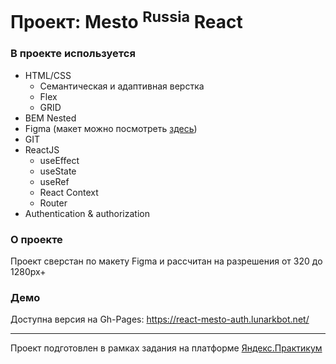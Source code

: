 # Проект: Mesto <sup>Russia</sup> React

### В проекте используется

* HTML/CSS
    * Семантическая и адаптивная верстка
    * Flex
    * GRID
* BEM Nested
* Figma (макет можно посмотреть [здесь](https://www.figma.com/proto/8ByakbGg1J9k2NAfcvAJfh/JavaScript.-Sprint-12-(Copy)))
* GIT
* ReactJS
    * useEffect
    * useState
    * useRef
    * React Context
    * Router
* Authentication & authorization

### О проекте

Проект сверстан по макету Figma и рассчитан на разрешения от 320 до 1280px+

### Демо

Доступна версия на Gh-Pages: https://react-mesto-auth.lunarkbot.net/

---

Проект подготовлен в рамках задания на платформе [Яндекс.Практикум](https://practicum.yandex.ru/)